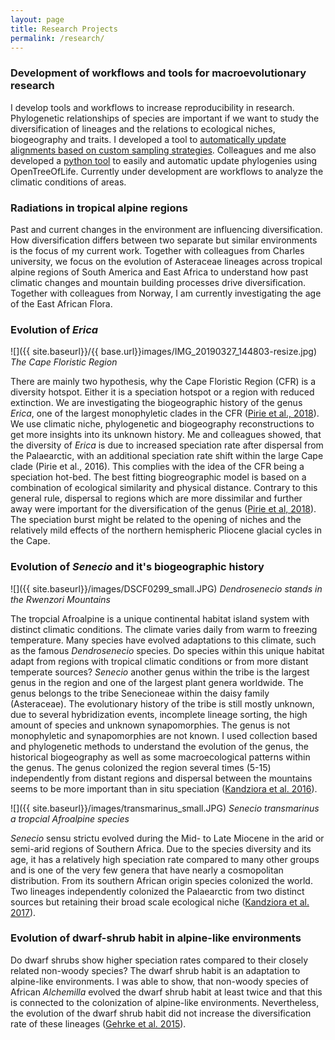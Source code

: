 ```yaml
---
layout: page
title: Research Projects
permalink: /research/
---
```


### Development of workflows and tools for macroevolutionary research

I develop tools and workflows to increase reproducibility in research. Phylogenetic relationships of species are important if we want to study the diversification of lineages and the relations to ecological niches, biogeography and traits. I developed a tool to [automatically update alignments based on custom sampling strategies](https://github.com/blubbundbla/PhylUp/tree/master). Colleagues and me also developed a [python tool](https://github.com/McTavishLab/physcraper) to easily and automatic update phylogenies using OpenTreeOfLife. Currently under development are workflows to analyze the climatic conditions of areas. 

### Radiations in tropical alpine regions

Past and current changes in the environment are influencing diversification. How diversification differs between two separate but similar environments is the focus of my current work. Together with colleagues from Charles university, we focus on the evolution of Asteraceae lineages across tropical alpine regions of South America and East Africa to understand how past climatic changes and mountain building processes drive diversification. Together with colleagues from Norway, I am currently investigating the age of the East African Flora.

### Evolution of *Erica*

![]({{ site.baseurl}}/{{ base.url}}images/IMG_20190327_144803-resize.jpg)
*The Cape Floristic Region*

There are mainly two hypothesis, why the Cape Floristic Region (CFR) is a diversity hotspot. Either it is a speciation hotspot or a region with reduced extinction.  We are investigating the biogeographic history of the genus *Erica*, one of the largest monophyletic clades in the CFR ([Pirie et al., 2018](https://bmcevolbiol.biomedcentral.com/articles/10.1186/s12862-016-0764-3)). We use climatic niche, phylogenetic and biogeography reconstructions to get more insights into its unknown history. Me and colleagues showed, that the diversity of *Erica* is due to increased speciation rate after dispersal from the Palaearctic, with an additional speciation rate shift within the large Cape clade (Pirie et al., 2016). This complies with the idea of the CFR being a speciation hot-bed. The best fitting biogreographic model is based on a combination of ecological similarity and physical distance. Contrary to this general rule, dispersal to regions which are more dissimilar and further away were important for the diversification of the genus ([Pirie et al, 2018](https://www.biorxiv.org/content/10.1101/290791v5)). The speciation burst might be related to the opening of niches and the relatively mild effects of the northern hemispheric Pliocene glacial cycles in the Cape. 


### Evolution of *Senecio* and it's biogeographic history

![]({{ site.baseurl}}/images/DSCF0299_small.JPG)
*Dendrosenecio stands in the Rwenzori Mountains*


The tropcial Afroalpine is a unique continental habitat island system with distinct climatic conditions. The climate varies daily from warm to freezing temperature. Many species have evolved adaptations to this climate, such as the famous *Dendrosenecio* species. Do species within this unique habitat adapt from regions with tropical climatic conditions or from more distant temperate sources? *Senecio* another genus within the tribe is the largest genus in the region and one of the largest plant genera worldwide. The genus belongs to the tribe Senecioneae within the daisy family (Asteraceae). The evolutionary history of the tribe is still mostly unknown, due to several hybridization events, incomplete lineage sorting, the high amount of species and unknown synapomorphies. The genus is not monophyletic and synapomorphies are not known. I used collection based and phylogenetic methods to understand the evolution of the genus, the historical biogeography as well as some macroecological patterns within the genus. The genus colonized the region several times (5-15) independently from distant regions and dispersal between the mountains seems to be more important than in situ speciation ([Kandziora et al. 2016](http://onlinelibrary.wiley.com/doi/10.3732/ajb.1600210/full)).

![]({{ site.baseurl}}/images/transmarinus_small.JPG)
*Senecio transmarinus a tropcial Afroalpine species*

*Senecio* sensu strictu evolved during the Mid- to Late Miocene in the arid or semi-arid regions of Southern Africa. Due to the species diversity and its age, it has a relatively high speciation rate compared to many other groups and is one of the very few genera that have nearly a cosmopolitan distribution. From its southern African origin species colonized the world. Two lineages independently colonized the Palaearctic from two distinct sources but retaining their broad scale ecological niche ([Kandziora et al. 2017](http://onlinelibrary.wiley.com/doi/10.1111/jbi.12837/abstract)).


### Evolution of dwarf-shrub habit in alpine-like environments

Do dwarf shrubs show higher speciation rates compared to their closely related non-woody species?  The dwarf shrub habit is an adaptation to alpine-like environments. I was able to show, that non-woody species of  African *Alchemilla* evolved the dwarf shrub habit at least twice and that this is connected to the colonization of alpine-like environments. Nevertheless, the evolution of the dwarf shrub habit did not increase the diversification rate of these lineages ([Gehrke et al. 2015](https://academic.oup.com/aob/article/117/1/121/2195968)). 
